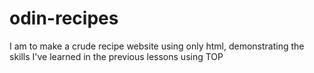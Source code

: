 # odin-recipes

I am to make a crude recipe website using only html, demonstrating the skills I've learned in the previous lessons using TOP